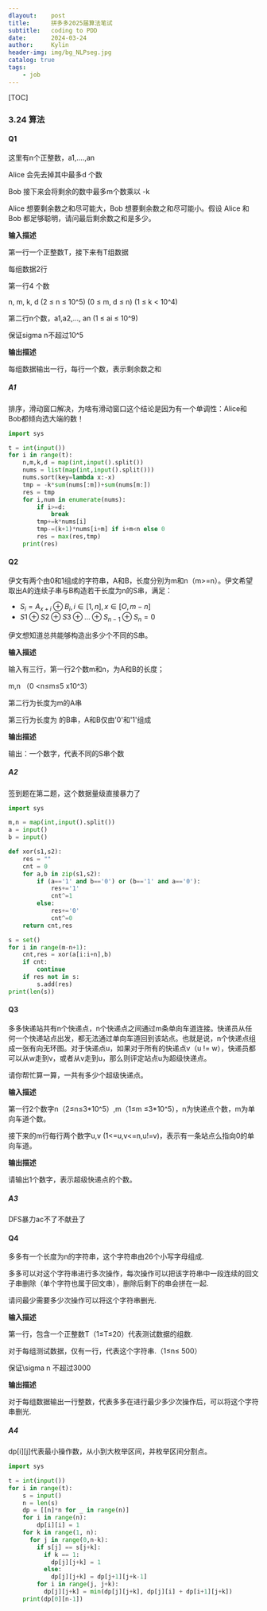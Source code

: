 ```yaml
---
dlayout:    post
title:      拼多多2025届算法笔试
subtitle:   coding to PDD
date:       2024-03-24
author:     Kylin
header-img: img/bg_NLPseg.jpg
catalog: true
tags:
    - job
---
```




[TOC]

### 3.24 算法

#### Q1

这里有n个正整数，a1,....,an

Alice 会先去掉其中最多d 个数

Bob 接下来会将剩余的数中最多m个数乘以 -k

Alice 想要剩余数之和尽可能大，Bob 想要剩余数之和尽可能小。假设 Alice 和 Bob 都足够聪明，请问最后剩余数之和是多少。

**输入描述**

第一行一个正整数T，接下来有T组数据

每组数据2行

第一行4 个数

n, m, k, d (2 ≤ n ≤ 10^5) (0 ≤ m, d ≤ n) (1 ≤ k < 10^4)

第二行n个数，a1,a2,..., an (1 ≤ ai ≤ 10^9)

保证sigma n不超过10^5

**输出描述**

每组数据输出一行，每行一个数，表示剩余数之和

##### A1

排序，滑动窗口解决，为啥有滑动窗口这个结论是因为有一个单调性：Alice和Bob都倾向选大端的数！

```python
import sys

t = int(input())
for i in range(t):
    n,m,k,d = map(int,input().split())
    nums = list(map(int,input().split()))
    nums.sort(key=lambda x:-x)
    tmp = -k*sum(nums[:m])+sum(nums[m:])
    res = tmp
    for i,num in enumerate(nums):
        if i>=d:
            break
        tmp+=k*nums[i]
        tmp-=(k+1)*nums[i+m] if i+m<n else 0
        res = max(res,tmp)
    print(res)
```

#### Q2

伊文有两个由0和1组成的字符串，A和B，长度分别为m和n（m>=n）。伊文希望取出A的连续子串与B构造若干长度为n的S串，满足：

- $S_{i}=A_{x+i}\oplus B_{i}, i\in[1,n], x\in[O,m-n]$
- ﻿﻿$S1\oplus S2\oplus S3\oplus ...\oplus S_{n-1}\oplus S_n=0$

伊文想知道总共能够构造出多少个不同的S串。

**输入描述**

输入有三行，第一行2个数m和n，为A和B的长度；

m,n （0 <n≤m≤5 x10^3）

第二行为长度为m的A串

第三行为长度为 的B串，A和B仅由'0'和'1'组成

**输出描述**

输出：一个数字，代表不同的S串个数

##### A2

签到题在第二题，这个数据量级直接暴力了

```python
import sys

m,n = map(int,input().split())
a = input()
b = input()

def xor(s1,s2):
    res = ""
    cnt = 0
    for a,b in zip(s1,s2):
        if (a=='1' and b=='0') or (b=='1' and a=='0'):
            res+='1'
            cnt^=1
        else:
            res+='0'
            cnt^=0
    return cnt,res

s = set()
for i in range(m-n+1):
    cnt,res = xor(a[i:i+n],b)
    if cnt:
        continue
    if res not in s:
        s.add(res)
print(len(s))
```



#### Q3

多多快递站共有n个快递点，n个快递点之间通过m条单向车道连接。快递员从任何一个快递站点出发，都无法通过单向车道回到该站点。也就是说，n个快递点组成一张有向无环图。对于快递点u，如果对于所有的快递点v（u != w），快递员都可以从w走到v，或者从v走到u，那么则评定站点u为超级快递点。

请你帮忙算一算，一共有多少个超级快递点。

**输入描述**

第一行2个数字n（2≤n≤3\*10^5）,m（1≤m ≤3\*10^5），n为快递点个数，m为单向车道个数。

接下来的m行每行两个数字u,v (1<=u,v<=n,u!=v)，表示有一条站点么指向0的单向车道。

**输出描述**

请输出1个数字，表示超级快递点的个数。

##### A3

DFS暴力ac不了不献丑了



#### Q4

多多有一个长度为n的字符串，这个字符串由26个小写字母组成.

多多可以对这个字符串进行多次操作，每次操作可以把该字符串中一段连续的回文子串删除（单个字符也属于回文串），删除后剩下的串会拼在一起.

请问最少需要多少次操作可以将这个字符串删光.

**输入描述**

第一行，包含一个正整数T（1≤T≤20）代表测试数据的组数.

对于每组测试数据，仅有一行，代表这个字符串.（1≤n≤ 500）

保证\sigma n 不超过3000

**输出描述**

对于每组数据输出一行整数，代表多多在进行最少多少次操作后，可以将这个字符串删光.

##### A4

dp\[i\]\[j\]代表最小操作数，从小到大枚举区间，并枚举区间分割点。

```python
import sys

t = int(input())
for i in range(t):
    s = input()
    n = len(s)
    dp = [[n]*n for _ in range(n)]
    for i in range(n):
        dp[i][i] = 1
    for k in range(1, n):
      for j in range(0,n-k):
        if s[j] == s[j+k]:
          if k == 1:
            dp[j][j+k] = 1
          else:
            dp[j][j+k] = dp[j+1][j+k-1]
        for i in range(j, j+k):
          dp[j][j+k] = min(dp[j][j+k], dp[j][i] + dp[i+1][j+k])
    print(dp[0][n-1])
```







